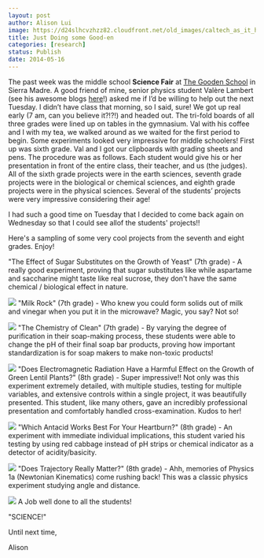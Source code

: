 ```yaml
---
layout: post
author: Alison Lui
image: https://d24slhcvzhzz82.cloudfront.net/old_images/caltech_as_it_happens/6a0105349b8251970b01a3fd0688ff970b.jpg
title: Just Doing some Good-en 
categories: [research]
status: Publish
date: 2014-05-16
---
```



The past week was the middle school **Science Fair** at [The Gooden School](https://www.goodenschool.org/page/4661_Home.asp) in Sierra Madre. A good friend of mine, senior physics student Valère Lambert (see his awesome blogs [here](https://caltech.typepad.com/caltech_as_it_happens/surfing-cern/)!) asked me if I’d be willing to help out the next Tuesday. I didn’t have class that morning, so I said, sure! We got up real early (7 am, can you believe it?!?!) and headed out. The tri-fold boards of all three grades were lined up on tables in the gymnasium. Val with his coffee and I with my tea, we walked around as we waited for the first period to begin. Some experiments looked very impressive for middle schoolers! First up was sixth grade. Val and I got our clipboards with grading sheets and pens. The procedure was as follows. Each student would give his or her presentation in front of the entire class, their teacher, and us (the judges). All of the sixth grade projects were in the earth sciences, seventh grade projects were in the biological or chemical sciences, and eighth grade projects were in the physical sciences. Several of the students’ projects were very impressive considering their age!

I had such a good time on Tuesday that I decided to come back again on Wednesday so that I could see allof the students' projects!!

Here's a sampling of some very cool projects from the seventh and eight grades. Enjoy!

"The Effect of Sugar Substitutes on the Growth of Yeast" (7th grade) - A really good experiment, proving that sugar substitutes like while aspartame and saccharine might taste like real sucrose, they don't have the same chemical / biological effect in nature.


![](https://d24slhcvzhzz82.cloudfront.net/old_images/caltech_as_it_happens/6a0105349b8251970b01a73dc16c97970d.jpg)
"Milk Rock" (7th grade) - Who knew you could form solids out of milk and vinegar when you put it in the microwave? Magic, you say? Not so!

![](https://d24slhcvzhzz82.cloudfront.net/old_images/caltech_as_it_happens/6a0105349b8251970b01a73dc16cad970d.jpg)
"The Chemistry of Clean" (7th grade) - By varying the degree of purification in their soap-making process, these students were able to change the pH of their final soap bar products, proving how important standardization is for soap makers to make non-toxic products!

![](https://d24slhcvzhzz82.cloudfront.net/old_images/caltech_as_it_happens/6a0105349b8251970b01a73dc16cbc970d.jpg)
"Does Electromagnetic Radiation Have a Harmful Effect on the Growth of Green Lentil Plants?" (8th grade) - Super impressive!! Not only was this experiment extremely detailed, with multiple studies, testing for multiple variables, and extensive controls within a single project, it was beautifully presented. This student, like many others, gave an incredibly professional presentation and comfortably handled cross-examination. Kudos to her!

![](https://d24slhcvzhzz82.cloudfront.net/old_images/caltech_as_it_happens/6a0105349b8251970b01a3fd068920970b.jpg)
"Which Antacid Works Best For Your Heartburn?" (8th grade) - An experiment with immediate individual implications, this student varied his testing by using red cabbage instead of pH strips or chemical indicator as a detector of acidity/basicity. 

![](https://d24slhcvzhzz82.cloudfront.net/old_images/caltech_as_it_happens/6a0105349b8251970b01a3fd068928970b.jpg)
"Does Trajectory Really Matter?" (8th grade) - Ahh, memories of Physics 1a (Newtonian Kinematics) come rushing back! This was a classic physics experiment studying angle and distance.


![](https://d24slhcvzhzz82.cloudfront.net/old_images/caltech_as_it_happens/6a0105349b8251970b01a73dc16cd9970d.jpg)
A Job well done to all the students!

"SCIENCE!"

Until next time,

Alison

